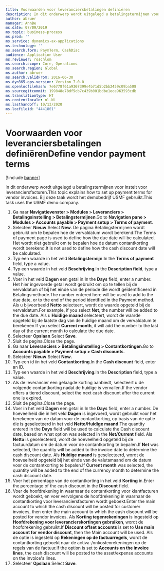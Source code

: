 ```yaml
---
title: Voorwaarden voor leveranciersbetalingen definiëren
description: In dit onderwerp wordt uitgelegd u betalingstermijnen voor instelt voor leveranciersfacturen.
author: abruer
manager: AnnBe
ms.date: 07/09/2019
ms.topic: business-process
ms.prod: ''
ms.service: dynamics-ax-applications
ms.technology: ''
ms.search.form: PaymTerm, CashDisc
audience: Application User
ms.reviewer: roschlom
ms.search.scope: Core, Operations
ms.search.region: Global
ms.author: abruer
ms.search.validFrom: 2016-06-30
ms.dyn365.ops.version: Version 7.0.0
ms.openlocfilehash: 7e6778f61a9367399e4b71d5b2bb2459c09ba508
ms.sourcegitcommit: 199848e78df5cb7c439b001bdbe1ece963593cdb
ms.translationtype: HT
ms.contentlocale: nl-NL
ms.lasthandoff: 10/13/2020
ms.locfileid: "4441801"
---
```

# <a name="define-vendor-payment-terms"></a><span data-ttu-id="9f8a7-103">Voorwaarden voor leveranciersbetalingen definiëren</span><span class="sxs-lookup"><span data-stu-id="9f8a7-103">Define vendor payment terms</span></span>

[!include [banner](../../includes/banner.md)]

<span data-ttu-id="9f8a7-104">In dit onderwerp wordt uitgelegd u betalingstermijnen voor instelt voor leveranciersfacturen.</span><span class="sxs-lookup"><span data-stu-id="9f8a7-104">This topic explains how to set up payment terms for vendor invoices.</span></span> <span data-ttu-id="9f8a7-105">Bij deze taak wordt het demobedrijf USMF gebruikt.</span><span class="sxs-lookup"><span data-stu-id="9f8a7-105">This task uses the USMF demo company.</span></span>

1. <span data-ttu-id="9f8a7-106">Ga naar **Navigatievenster > Modules > Leveranciers > Betalingsinstelling > Betalingstermijnen**.</span><span class="sxs-lookup"><span data-stu-id="9f8a7-106">Go to **Navigation pane > Modules > Accounts payable > Payment setup > Terms of payment**.</span></span>
2. <span data-ttu-id="9f8a7-107">Selecteer **Nieuw**.</span><span class="sxs-lookup"><span data-stu-id="9f8a7-107">Select **New**.</span></span> <span data-ttu-id="9f8a7-108">De pagina Betalingstermijnen wordt gebruikt om te bepalen hoe de vervaldatum wordt berekend.</span><span class="sxs-lookup"><span data-stu-id="9f8a7-108">The Terms of payment page is used to define how the due date will be calculated.</span></span> <span data-ttu-id="9f8a7-109">Het wordt niet gebruikt om te bepalen hoe de datum contantkorting wordt berekend.</span><span class="sxs-lookup"><span data-stu-id="9f8a7-109">It is not used to define how the cash discount date will be calculated.</span></span>  
3. <span data-ttu-id="9f8a7-110">Typ een waarde in het veld **Betalingstermijn**.</span><span class="sxs-lookup"><span data-stu-id="9f8a7-110">In the **Terms of payment** field, type a value.</span></span>
4. <span data-ttu-id="9f8a7-111">Typ een waarde in het veld **Beschrijving**.</span><span class="sxs-lookup"><span data-stu-id="9f8a7-111">In the **Description field**, type a value.</span></span>
5. <span data-ttu-id="9f8a7-112">Voer in het veld **Dagen** een getal in.</span><span class="sxs-lookup"><span data-stu-id="9f8a7-112">In the **Days** field, enter a number.</span></span> <span data-ttu-id="9f8a7-113">Het hier ingevoerde getal wordt gebruikt om op te tellen bij de vervaldatum of bij het einde van de periode die wordt geïdentificeerd in Betalingsmethode.</span><span class="sxs-lookup"><span data-stu-id="9f8a7-113">The number entered here will be used to add to the due date, or to the end of the period identified in the Payment method.</span></span> <span data-ttu-id="9f8a7-114">Als u bijvoorbeeld **Netto** selecteert, wordt de waarde opgeteld bij de vervaldatum.</span><span class="sxs-lookup"><span data-stu-id="9f8a7-114">For example, if you select **Net**, the number will be added to the due date.</span></span> <span data-ttu-id="9f8a7-115">Als u **Huidige maand** selecteert, wordt de waarde opgeteld bij de laatste dag van de huidige maand om de vervaldatum te berekenen.</span><span class="sxs-lookup"><span data-stu-id="9f8a7-115">If you select **Current month**, it will add the number to the last day of the current month to calculate the due date.</span></span>  
6. <span data-ttu-id="9f8a7-116">Selecteer **Opslaan**.</span><span class="sxs-lookup"><span data-stu-id="9f8a7-116">Select **Save**.</span></span>
7. <span data-ttu-id="9f8a7-117">Sluit de pagina.</span><span class="sxs-lookup"><span data-stu-id="9f8a7-117">Close the page.</span></span>
8. <span data-ttu-id="9f8a7-118">Ga naar **Leveranciers > Betalingsinstelling > Contantkortingen**.</span><span class="sxs-lookup"><span data-stu-id="9f8a7-118">Go to **Accounts payable > Payment setup > Cash discounts**.</span></span>
9. <span data-ttu-id="9f8a7-119">Selecteer **Nieuw**.</span><span class="sxs-lookup"><span data-stu-id="9f8a7-119">Select **New**.</span></span>
10. <span data-ttu-id="9f8a7-120">Typ een id iin het veld **Contantkorting**.</span><span class="sxs-lookup"><span data-stu-id="9f8a7-120">In the **Cash discount** field, enter an ID.</span></span>
11. <span data-ttu-id="9f8a7-121">Typ een waarde in het veld **Beschrijving**.</span><span class="sxs-lookup"><span data-stu-id="9f8a7-121">In the **Description** field, type a value.</span></span>
12. <span data-ttu-id="9f8a7-122">Als de leverancier een gelaagde korting aanbiedt, selecteert u de volgende contantkorting nadat de huidige is vervallen.</span><span class="sxs-lookup"><span data-stu-id="9f8a7-122">If the vendor offers a tiered discount, select the next cash discount after the current one is expired.</span></span>
13. <span data-ttu-id="9f8a7-123">Sluit de pagina.</span><span class="sxs-lookup"><span data-stu-id="9f8a7-123">Close the page.</span></span>
14. <span data-ttu-id="9f8a7-124">Voer in het veld **Dagen** een getal in.</span><span class="sxs-lookup"><span data-stu-id="9f8a7-124">In the **Days** field, enter a number.</span></span> <span data-ttu-id="9f8a7-125">De hoeveelheid die in het veld **Dagen** is ingevoerd, wordt gebruikt voor het berekenen van de datum voor de contantkorting, op basis van de optie die is geselecteerd in het veld **Netto/Huidige maand**.</span><span class="sxs-lookup"><span data-stu-id="9f8a7-125">The quantity entered in the **Days** field will be used to calculate the Cash discount date, based on what option was selected in the **Net/Current** field.</span></span> <span data-ttu-id="9f8a7-126">Als **Netto** is geselecteerd, wordt de hoeveelheid opgeteld bij de factuurdatum om de datum voor de contantkorting te bepalen.</span><span class="sxs-lookup"><span data-stu-id="9f8a7-126">If **Net** was selected, the quantity will be added to the invoice date to determine the cash discount date.</span></span> <span data-ttu-id="9f8a7-127">Als **Huidige maand** is geselecteerd, wordt de hoeveelheid opgeteld bij het einde van de valutamaand om de datum voor de contantkorting te bepalen.</span><span class="sxs-lookup"><span data-stu-id="9f8a7-127">If **Current month** was selected, the quantity will be added to the end of the currency month to determine the cash discount date.</span></span>  
15. <span data-ttu-id="9f8a7-128">Voer het percentage van de contantkorting in het veld **Korting** in.</span><span class="sxs-lookup"><span data-stu-id="9f8a7-128">Enter the percentage of the cash discount in the **Discount** field.</span></span> 
16. <span data-ttu-id="9f8a7-129">Voer de hoofdrekening in waarnaar de contantkorting voor klantfacturen wordt geboekt, en voer vervolgens de hoofdrekening in waarnaar de contantkorting voor leveranciersfacturen wordt geboekt.</span><span class="sxs-lookup"><span data-stu-id="9f8a7-129">Enter the main account to which the cash discount will be posted for customer invoices, then enter the main account to which the cash discount will be posted for vendor invoices.</span></span> <span data-ttu-id="9f8a7-130">Als **Korting tegenrekeningen** is ingesteld op **Hoofdrekening voor leverancierskortingen gebruiken**, wordt de hoofdrekening gebruikt.</span><span class="sxs-lookup"><span data-stu-id="9f8a7-130">If **Discount offset accounts** is set to **Use main account for vendor discount**, then the Main account will be used.</span></span> <span data-ttu-id="9f8a7-131">Als de optie is ingesteld op **Rekeningen op de factuurregels**, wordt de contantkorting geboekt naar de activa-/onkostenrekeningen op de regels van de factuur.</span><span class="sxs-lookup"><span data-stu-id="9f8a7-131">If the option is set to **Accounts on the invoice lines**, the cash discount will be posted to the asset/expense accounts on the invoice's lines.</span></span>  
17. <span data-ttu-id="9f8a7-132">Selecteer **Opslaan**.</span><span class="sxs-lookup"><span data-stu-id="9f8a7-132">Select **Save**.</span></span>

